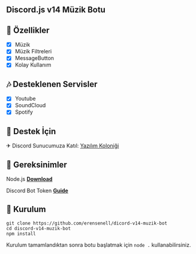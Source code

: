 ## Discord.js v14 Müzik Botu

## 📑 Özellikler

- [x] Müzik
- [x] Müzik Filtreleri
- [x] MessageButton
- [x] Kolay Kullanım

## 🎶 Desteklenen Servisler

- [x] Youtube
- [x] SoundCloud
- [x] Spotify

## 🚨 Destek İçin

✈ Discord Sunucumuza Katıl: [Yazılım Koloniği](https://discord.gg/aVrZVkHYam)

## 🛑 Gereksinimler

Node.js **[Download](https://nodejs.org/dist/v17.0.1/node-v17.0.1-x64.msi)**

Discord Bot Token **[Guide](https://discordjs.guide/preparations/setting-up-a-bot-application.html#creating-your-bot)**

## 💌 Kurulum


```
git clone https://github.com/erensenell/dicord-v14-muzik-bot
cd discord-v14-muzik-bot
npm install
```

Kurulum tamamlandıktan sonra botu başlatmak için `node .` kullanabilirsiniz.
